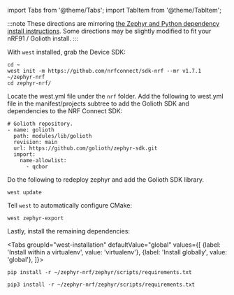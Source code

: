 
import Tabs from '@theme/Tabs';
import TabItem from '@theme/TabItem';

:::note
These directions are mirroring [the Zephyr and Python dependency install instructions](https://docs.zephyrproject.org/latest/getting_started/index.html#get-zephyr-and-install-python-dependencies). Some directions may be slightly modified to fit your nRF91 / Golioth install.
:::


With `west` installed, grab the Device SDK:


```
cd ~
west init -m https://github.com/nrfconnect/sdk-nrf --mr v1.7.1 ~/zephyr-nrf
cd zephyr-nrf/
```
Locate the west.yml file under the `nrf` folder.
Add the following to west.yml file in the manifest/projects subtree to add the Golioth SDK and dependencies to the NRF Connect SDK:
```
# Golioth repository.
- name: golioth
  path: modules/lib/golioth
  revision: main
  url: https://github.com/golioth/zephyr-sdk.git
  import:
    name-allowlist:
      - qcbor

```
Do the following to redeploy zephyr and add the Golioth SDK library.
```
west update
```

Tell `west` to automatically configure CMake:

```
west zephyr-export
```

Lastly, install the remaining dependencies:

<Tabs
groupId="west-installation"
defaultValue="global"
values={[
{label: 'Install within a virtualenv', value: 'virtualenv'},
{label: 'Install globally', value: 'global'},
]}>
<TabItem value="virtualenv">

```
pip install -r ~/zephyr-nrf/zephyr/scripts/requirements.txt
```

</TabItem>
<TabItem value="global">

```
pip3 install -r ~/zephyr-nrf/zephyr/scripts/requirements.txt
```

</TabItem>
</Tabs>
